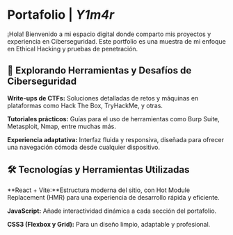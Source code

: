 # Portafolio | *Y1m4r*

¡Hola! Bienvenido a mi espacio digital donde comparto mis proyectos y experiencia en Ciberseguridad. Este portfolio es una muestra de mi enfoque en Ethical Hacking y pruebas de penetración.

## 🔎 Explorando Herramientas y Desafíos de Ciberseguridad
**Write-ups de CTFs:** Soluciones detalladas de retos y máquinas en plataformas como Hack The Box, TryHackMe, y otras.

**Tutoriales prácticos:** Guías para el uso de herramientas como Burp Suite, Metasploit, Nmap, entre muchas más.

**Experiencia adaptativa:** Interfaz fluida y responsiva, diseñada para ofrecer una navegación cómoda desde cualquier dispositivo.

## 🛠 Tecnologías y Herramientas Utilizadas
**React + Vite:**Estructura moderna del sitio, con Hot Module Replacement (HMR) para una experiencia de desarrollo rápida y eficiente.

**JavaScript:** Añade interactividad dinámica a cada sección del portafolio.

**CSS3 (Flexbox y Grid):** Para un diseño limpio, adaptable y profesional.